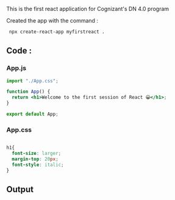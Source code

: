 This is the first react application for Cognizant's DN 4.0 program 

Created the app with the command :

```bash
 npx create-react-app myfirstreact .
```

## Code :

### App.js 

```jsx
import "./App.css";

function App() {
  return <h1>Welcome to the first session of React 😀</h1>;
}

export default App;

```

### App.css 

```css

h1{
  font-size: larger; 
  margin-top: 20px;
  font-style: italic;
}
```

## Output 



